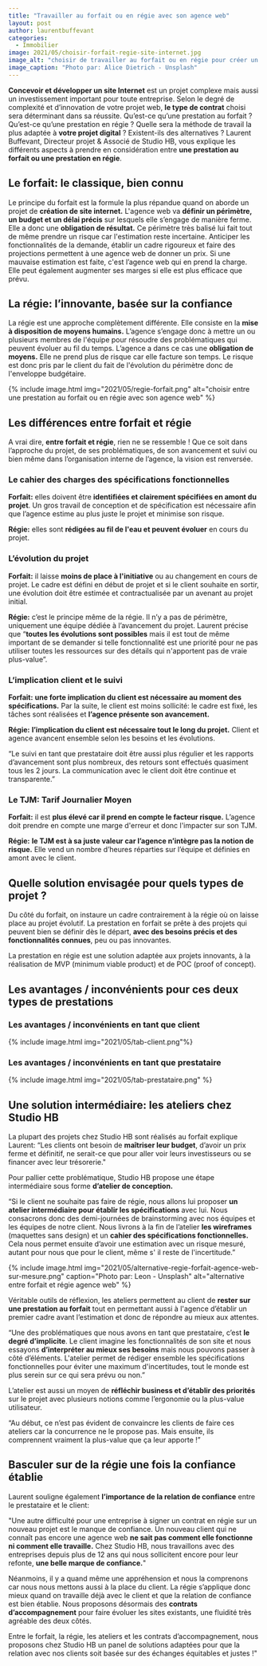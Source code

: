 ```yaml
---
title: "Travailler au forfait ou en régie avec son agence web"
layout: post
author: laurentbuffevant
categories:
  - Immobilier
image: 2021/05/choisir-forfait-regie-site-internet.jpg
image_alt: "choisir de travailler au forfait ou en régie pour créer un site internet"
image_caption: "Photo par: Alice Dietrich - Unsplash"
---
```


**Concevoir et développer un site Internet** est un projet complexe mais aussi un investissement important pour toute entreprise. Selon le degré de complexité et d’innovation de votre projet web, **le type de contrat** choisi sera déterminant dans sa réussite. Qu’est-ce qu’une prestation au forfait ? Qu’est-ce qu’une prestation en régie ? Quelle sera la méthode de travail la plus adaptée à **votre projet digital** ? Existent-ils des alternatives ? Laurent Buffevant, Directeur projet & Associé de Studio HB, vous explique les différents aspects à prendre en considération entre **une prestation au forfait ou une prestation en régie**.

## Le forfait: le classique, bien connu

Le principe du forfait est la formule la plus répandue quand on aborde un projet de **création de site internet.** L'agence web va **définir un périmètre, un budget et un délai précis** sur lesquels elle s’engage de manière ferme. Elle a donc une **obligation de résultat.** Ce périmètre très balisé lui fait tout de même prendre un risque car l'estimation reste incertaine. Anticiper les fonctionnalités de la demande, établir un cadre rigoureux et faire des projections permettent à une agence web de donner un prix. Si une mauvaise estimation est faite, c'est l’agence web qui en prend la charge. Elle peut également augmenter ses marges si elle est plus efficace que prévu.

## La régie: l’innovante, basée sur la confiance

La régie est une approche complètement différente. Elle consiste en la **mise à disposition de moyens humains.** L’agence s’engage donc à mettre un ou plusieurs membres de l'équipe pour résoudre des problématiques qui peuvent évoluer au fil du temps. L’agence a dans ce cas une **obligation de moyens.** Elle ne prend plus de risque car elle facture son temps. Le risque est donc pris par le client du fait de l'évolution du périmètre donc de l'enveloppe budgétaire.

{% include image.html img="2021/05/regie-forfait.png" alt="choisir entre une prestation au forfait ou en régie avec son agence web" %}

## Les différences entre forfait et régie

A vrai dire, **entre forfait et régie**, rien ne se ressemble ! Que ce soit dans l’approche du projet, de ses problématiques, de son avancement et suivi ou bien même dans l’organisation interne de l’agence, la vision est renversée.

### Le cahier des charges des spécifications fonctionnelles

**Forfait:** elles doivent être **identifiées et clairement spécifiées en amont du projet**. Un gros travail de conception et de spécification est nécessaire afin que l’agence estime au plus juste le projet et minimise son risque.

**Régie:** elles sont **rédigées au fil de l'eau et peuvent évoluer** en cours du projet.

### L’évolution du projet

**Forfait:** il laisse **moins de place à l'initiative** ou au changement en cours de projet. Le cadre est défini en début de projet et si le client souhaite en sortir, une évolution doit être estimée et contractualisée par un avenant au projet initial.

**Régie:** c’est le principe même de la régie. Il n’y a pas de périmètre, uniquement une équipe dédiée à l’avancement du projet. Laurent précise que “**toutes les évolutions sont possibles** mais il est tout de même important de se demander si telle fonctionnalité est une priorité pour ne pas utiliser toutes les ressources sur des détails qui n'apportent pas de vraie plus-value”.

### L’implication client et le suivi

**Forfait:** **une forte implication du client est nécessaire au moment des spécifications.** Par la suite, le client est moins sollicité: le cadre est fixé, les tâches sont réalisées et **l’agence présente son avancement.**

**Régie:** **l’implication du client est nécessaire tout le long du projet.** Client et agence avancent ensemble selon les besoins et les évolutions.

“Le suivi en tant que prestataire doit être aussi plus régulier et les rapports d’avancement sont plus nombreux, des retours sont effectués quasiment tous les 2 jours. La communication avec le client doit être continue et transparente.”

### Le TJM: Tarif Journalier Moyen

**Forfait:** il est **plus élevé car il prend en compte le facteur risque.** L’agence doit prendre en compte une marge d'erreur et donc l'impacter sur son TJM.

**Régie:** **le TJM est à sa juste valeur car l’agence n’intègre pas la notion de risque.** Elle vend un nombre d’heures réparties sur l’équipe et définies en amont avec le client.

## Quelle solution envisagée pour quels types de projet ?

Du côté du forfait, on instaure un cadre contrairement à la régie où on laisse place au projet évolutif. La prestation en forfait se prête à des projets qui peuvent bien se définir dès le départ, **avec des besoins précis et des fonctionnalités connues**, peu ou pas innovantes.

La prestation en régie est une solution adaptée aux projets innovants, à la réalisation de MVP (minimum viable product) et de POC (proof of concept).

## Les avantages / inconvénients pour ces deux types de prestations

### Les avantages / inconvénients en tant que client
{% include image.html img="2021/05/tab-client.png"%}

### Les avantages / inconvénients en tant que prestataire
{% include image.html img="2021/05/tab-prestataire.png" %}

## Une solution intermédiaire: les ateliers chez Studio HB

La plupart des projets chez Studio HB sont réalisés au forfait explique Laurent: “Les clients ont besoin de **maîtriser leur budget**, d’avoir un prix ferme et définitif, ne serait-ce que pour aller voir leurs investisseurs ou se financer avec leur trésorerie."

Pour pallier cette problématique, Studio HB propose une étape intermédiaire sous forme **d’atelier de conception.**

“Si le client ne souhaite pas faire de régie, nous allons lui proposer **un atelier intermédiaire pour établir les spécifications** avec lui. Nous consacrons donc des demi-journées de brainstorming avec nos équipes et les équipes de notre client. Nous livrons à la fin de l’atelier **les wireframes** (maquettes sans design) et un **cahier des spécifications fonctionnelles.** Cela nous permet ensuite d’avoir une estimation avec un risque mesuré, autant pour nous que pour le client, même s' il reste de l'incertitude.”

{% include image.html img="2021/05/alternative-regie-forfait-agence-web-sur-mesure.png" caption="Photo par: Leon - Unsplash" alt="alternative entre forfait et régie agence web" %}

Véritable outils de réflexion, les ateliers permettent au client de **rester sur une prestation au forfait** tout en permettant aussi à l'agence d’établir un premier cadre avant l’estimation et donc de répondre au mieux aux attentes.

“Une des problématiques que nous avons en tant que prestataire, c’est **le degré d’implicite**. Le client imagine les fonctionnalités de son site et nous essayons **d’interpréter au mieux ses besoins** mais nous pouvons passer à côté d’éléments. L'atelier permet de rédiger ensemble les spécifications fonctionnelles pour éviter une maximum d'incertitudes, tout le monde est plus serein sur ce qui sera prévu ou non.”

L’atelier est aussi un moyen de **réfléchir business et d’établir des priorités** sur le projet avec plusieurs notions comme l’ergonomie ou la plus-value utilisateur.

“Au début, ce n’est pas évident de convaincre les clients de faire ces ateliers car la concurrence ne le propose pas. Mais ensuite, ils comprennent vraiment la plus-value que ça leur apporte !”

## Basculer sur de la régie une fois la confiance établie

Laurent souligne également **l’importance de la relation de confiance** entre le prestataire et le client:

"Une autre difficulté pour une entreprise à signer un contrat en régie sur un nouveau projet est le manque de confiance. Un nouveau client qui ne connaît pas encore une agence web **ne sait pas comment elle fonctionne ni comment elle travaille.** Chez Studio HB, nous travaillons avec des entreprises depuis plus de 12 ans qui nous sollicitent encore pour leur refonte, **une belle marque de confiance.**"

Néanmoins, il y a quand même une appréhension et nous la comprenons car nous nous mettons aussi à la place du client. La régie s’applique donc mieux quand on travaille déjà avec le client et que la relation de confiance est bien établie. Nous proposons désormais des **contrats d’accompagnement** pour faire évoluer les sites existants, une fluidité très agréable des deux côtés.

Entre le forfait, la régie, les ateliers et les contrats d’accompagnement, nous proposons chez Studio HB un panel de solutions adaptées pour que la relation avec nos clients soit basée sur des échanges équitables et justes !"
